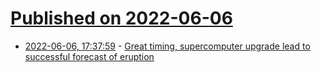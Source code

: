 # [Published on 2022-06-06](index.md)

* [2022-06-06, 17:37:59](https://news.ycombinator.com/item?id=31643345) - [Great timing, supercomputer upgrade lead to successful forecast of eruption](https://news.illinois.edu/view/6367/913924091)
